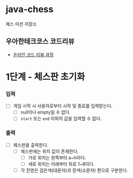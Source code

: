 # java-chess

체스 미션 저장소

## 우아한테크코스 코드리뷰

- [온라인 코드 리뷰 과정](https://github.com/woowacourse/woowacourse-docs/blob/master/maincourse/README.md)

# 1단계 - 체스판 초기화

### 입력
- [ ] 게임 시작 시 사용자로부터 시작 및 종료를 입력받는다.
    - [ ] null이나 empty일 수 없다.
    - [ ] `start` 또는 `end` 이외의 값을 입력할 수 없다.

### 출력
- [ ] 체스판을 출력한다.
    - [ ] 체스판에는 위치 값이 존재한다.
        - [ ] 가로 위치는 왼쪽부터 a~h이다.
        - [ ] 세로 위치는 아래부터 위로 1~8이다.
    - [ ] 각 진영은 검은색(대문자)과 흰색(소문자) 편으로 구분한다.
